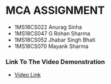 # MCA ASSIGNMENT

<ul>
	<li> 
		1MS18CS022    Anurag Sinha
	</li> 
	<li> 
		1MS18CS047    G Rohan Sharma
	</li> 
	<li> 
		1MS18CS052    Jhabar Singh Bhati
	</li> 
	<li> 
		1MS18CS070   Mayank Sharma
	</li> 

</ul>

### Link To The Video Demonstration

* [Video Link](https://drive.google.com/file/d/1y75CT12x_v5ugUzqMSWKxE3ffQcHoL0r/view?usp=sharing)
